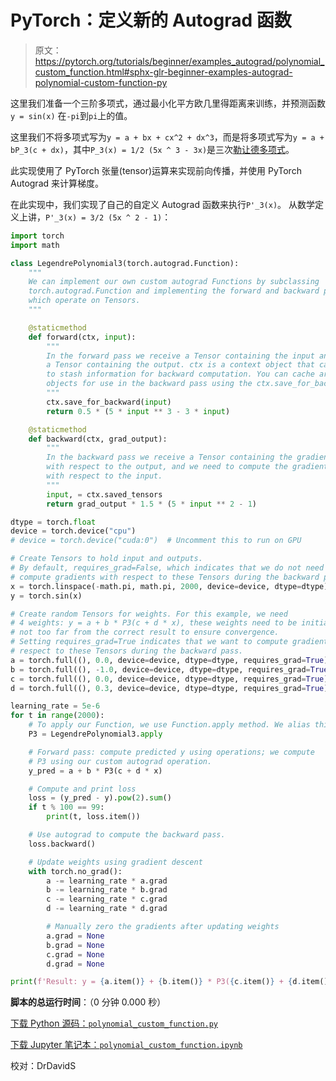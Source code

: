 # PyTorch：定义新的 Autograd 函数

> 原文：<https://pytorch.org/tutorials/beginner/examples_autograd/polynomial_custom_function.html#sphx-glr-beginner-examples-autograd-polynomial-custom-function-py>

这里我们准备一个三阶多项式，通过最小化平方欧几里得距离来训练，并预测函数 `y = sin(x)` 在`-pi`到`pi`上的值。

这里我们不将多项式写为`y = a + bx + cx^2 + dx^3`，而是将多项式写为`y = a + bP_3(c + dx)`，其中`P_3(x) = 1/2 (5x ^ 3 - 3x)`是三次[勒让德多项式](https://en.wikipedia.org/wiki/Legendre_polynomials)。

此实现使用了 PyTorch 张量(tensor)运算来实现前向传播，并使用 PyTorch Autograd 来计算梯度。

在此实现中，我们实现了自己的自定义 Autograd 函数来执行`P'_3(x)`。 从数学定义上讲，`P'_3(x) = 3/2 (5x ^ 2 - 1)`：

```py
import torch
import math

class LegendrePolynomial3(torch.autograd.Function):
    """
    We can implement our own custom autograd Functions by subclassing
    torch.autograd.Function and implementing the forward and backward passes
    which operate on Tensors.
    """

    @staticmethod
    def forward(ctx, input):
        """
        In the forward pass we receive a Tensor containing the input and return
        a Tensor containing the output. ctx is a context object that can be used
        to stash information for backward computation. You can cache arbitrary
        objects for use in the backward pass using the ctx.save_for_backward method.
        """
        ctx.save_for_backward(input)
        return 0.5 * (5 * input ** 3 - 3 * input)

    @staticmethod
    def backward(ctx, grad_output):
        """
        In the backward pass we receive a Tensor containing the gradient of the loss
        with respect to the output, and we need to compute the gradient of the loss
        with respect to the input.
        """
        input, = ctx.saved_tensors
        return grad_output * 1.5 * (5 * input ** 2 - 1)

dtype = torch.float
device = torch.device("cpu")
# device = torch.device("cuda:0")  # Uncomment this to run on GPU

# Create Tensors to hold input and outputs.
# By default, requires_grad=False, which indicates that we do not need to
# compute gradients with respect to these Tensors during the backward pass.
x = torch.linspace(-math.pi, math.pi, 2000, device=device, dtype=dtype)
y = torch.sin(x)

# Create random Tensors for weights. For this example, we need
# 4 weights: y = a + b * P3(c + d * x), these weights need to be initialized
# not too far from the correct result to ensure convergence.
# Setting requires_grad=True indicates that we want to compute gradients with
# respect to these Tensors during the backward pass.
a = torch.full((), 0.0, device=device, dtype=dtype, requires_grad=True)
b = torch.full((), -1.0, device=device, dtype=dtype, requires_grad=True)
c = torch.full((), 0.0, device=device, dtype=dtype, requires_grad=True)
d = torch.full((), 0.3, device=device, dtype=dtype, requires_grad=True)

learning_rate = 5e-6
for t in range(2000):
    # To apply our Function, we use Function.apply method. We alias this as 'P3'.
    P3 = LegendrePolynomial3.apply

    # Forward pass: compute predicted y using operations; we compute
    # P3 using our custom autograd operation.
    y_pred = a + b * P3(c + d * x)

    # Compute and print loss
    loss = (y_pred - y).pow(2).sum()
    if t % 100 == 99:
        print(t, loss.item())

    # Use autograd to compute the backward pass.
    loss.backward()

    # Update weights using gradient descent
    with torch.no_grad():
        a -= learning_rate * a.grad
        b -= learning_rate * b.grad
        c -= learning_rate * c.grad
        d -= learning_rate * d.grad

        # Manually zero the gradients after updating weights
        a.grad = None
        b.grad = None
        c.grad = None
        d.grad = None

print(f'Result: y = {a.item()} + {b.item()} * P3({c.item()} + {d.item()} x)')

```

**脚本的总运行时间**：（0 分钟 0.000 秒）

[下载 Python 源码：`polynomial_custom_function.py`](https://pytorch.org/tutorials/_downloads/b7ec15fd7bec1ca3f921104cfb6a54ed/polynomial_custom_function.py)

[下载 Jupyter 笔记本：`polynomial_custom_function.ipynb`](https://pytorch.org/tutorials/_downloads/0a64809624bf2f3eb497d30d5303a9a0/polynomial_custom_function.ipynb)

校对：DrDavidS